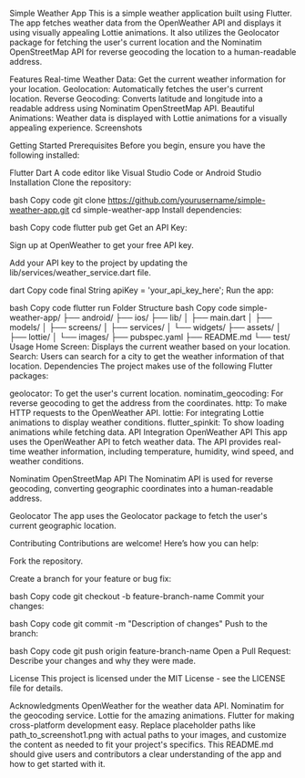 Simple Weather App
This is a simple weather application built using Flutter. The app fetches weather data from the OpenWeather API and displays it using visually appealing Lottie animations. It also utilizes the Geolocator package for fetching the user's current location and the Nominatim OpenStreetMap API for reverse geocoding the location to a human-readable address.

Features
Real-time Weather Data: Get the current weather information for your location.
Geolocation: Automatically fetches the user's current location.
Reverse Geocoding: Converts latitude and longitude into a readable address using Nominatim OpenStreetMap API.
Beautiful Animations: Weather data is displayed with Lottie animations for a visually appealing experience.
Screenshots

Getting Started
Prerequisites
Before you begin, ensure you have the following installed:

Flutter
Dart
A code editor like Visual Studio Code or Android Studio
Installation
Clone the repository:

bash
Copy code
git clone https://github.com/yourusername/simple-weather-app.git
cd simple-weather-app
Install dependencies:

bash
Copy code
flutter pub get
Get an API Key:

Sign up at OpenWeather to get your free API key.

Add your API key to the project by updating the lib/services/weather_service.dart file.

dart
Copy code
final String apiKey = 'your_api_key_here';
Run the app:

bash
Copy code
flutter run
Folder Structure
bash
Copy code
simple-weather-app/
├── android/
├── ios/
├── lib/
│   ├── main.dart
│   ├── models/
│   ├── screens/
│   ├── services/
│   └── widgets/
├── assets/
│   ├── lottie/
│   └── images/
├── pubspec.yaml
├── README.md
└── test/
Usage
Home Screen: Displays the current weather based on your location.
Search: Users can search for a city to get the weather information of that location.
Dependencies
The project makes use of the following Flutter packages:

geolocator: To get the user's current location.
nominatim_geocoding: For reverse geocoding to get the address from the coordinates.
http: To make HTTP requests to the OpenWeather API.
lottie: For integrating Lottie animations to display weather conditions.
flutter_spinkit: To show loading animations while fetching data.
API Integration
OpenWeather API
This app uses the OpenWeather API to fetch weather data. The API provides real-time weather information, including temperature, humidity, wind speed, and weather conditions.

Nominatim OpenStreetMap API
The Nominatim API is used for reverse geocoding, converting geographic coordinates into a human-readable address.

Geolocator
The app uses the Geolocator package to fetch the user's current geographic location.

Contributing
Contributions are welcome! Here’s how you can help:

Fork the repository.

Create a branch for your feature or bug fix:

bash
Copy code
git checkout -b feature-branch-name
Commit your changes:

bash
Copy code
git commit -m "Description of changes"
Push to the branch:

bash
Copy code
git push origin feature-branch-name
Open a Pull Request: Describe your changes and why they were made.

License
This project is licensed under the MIT License - see the LICENSE file for details.

Acknowledgments
OpenWeather for the weather data API.
Nominatim for the geocoding service.
Lottie for the amazing animations.
Flutter for making cross-platform development easy.
Replace placeholder paths like path_to_screenshot1.png with actual paths to your images, and customize the content as needed to fit your project's specifics. This README.md should give users and contributors a clear understanding of the app and how to get started with it.
